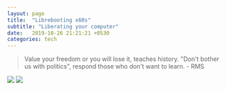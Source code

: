 ```yaml
---
layout: page
title:  "Librebooting x60s"
subtitle: "Liberating your computer"
date:   2019-10-26 21:21:21 +0530
categories: tech
---
```


> Value your freedom or you will lose it, teaches history. "Don't bother us with politics", respond those who don't want to learn. - RMS


<img src="{{ '/assets/img/photo_2019-10-22_13-44-24.jpg' | prepend: site.baseurl }}" id="about-img">

<img src="{{ '/assets/img/photo_2019-10-22_13-44-24.jpg' }}" id="img">
